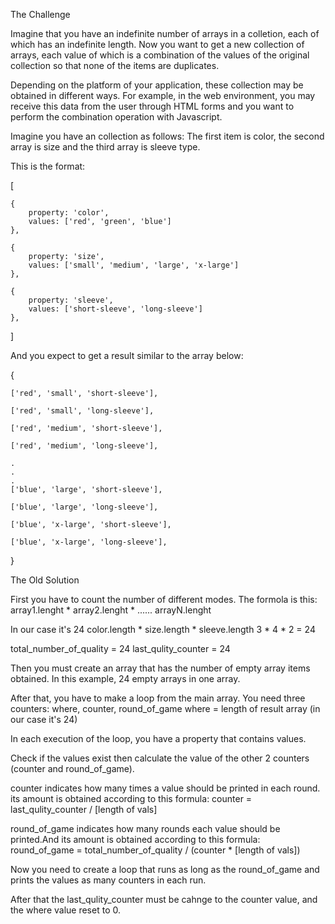 The Challenge

Imagine that you have an indefinite number of arrays in a colletion, each of which has an indefinite length.
Now you want to get a new collection of arrays, each value of which is a combination of the values of the original collection so that none of the items are duplicates.

Depending on the platform of your application, these collection may be obtained in different ways.
For example, in the web environment, you may receive this data from the user through HTML forms and you want to perform the combination operation with Javascript.

Imagine you have an collection as follows:
The first item is color, the second array is size and the third array is sleeve type.

This is the format:

[
    
    {
        property: 'color',
        values: ['red', 'green', 'blue']
    },

    {
        property: 'size',
        values: ['small', 'medium', 'large', 'x-large']
    },

    {
        property: 'sleeve',
        values: ['short-sleeve', 'long-sleeve']
    },
    
]


And you expect to get a result similar to the array below:

{

    ['red', 'small', 'short-sleeve'],

    ['red', 'small', 'long-sleeve'],

    ['red', 'medium', 'short-sleeve'],

    ['red', 'medium', 'long-sleeve'],

    .
    .
    .
    ['blue', 'large', 'short-sleeve'],

    ['blue', 'large', 'long-sleeve'],

    ['blue', 'x-large', 'short-sleeve'],

    ['blue', 'x-large', 'long-sleeve'],

}


The Old Solution

First you have to count the number of different modes.
The formola is this: array1.lenght * array2.lenght * ...... arrayN.lenght

In our case it's 24
color.length * size.length * sleeve.length
      3      *      4      *       2      = 24

total_number_of_quality = 24
last_qulity_counter = 24

Then you must create an array that has the number of empty array items obtained. In this example, 24 empty arrays in one array.

After that, you have to make a loop from the main array.
You need three counters: where, counter, round_of_game
where = length of result array (in our case it's 24)

In each execution of the loop, you have a property that contains values.

Check if the values exist then calculate the value of the other 2 counters (counter and round_of_game).

counter indicates how many times a value should be printed in each round.
its amount is obtained according to this formula:
counter = last_qulity_counter / [length of vals]

round_of_game indicates how many rounds each value should be printed.And its amount is obtained according to this formula:
round_of_game = total_number_of_quality / (counter * [length of vals])

Now you need to create a loop that runs as long as the round_of_game and prints the values as many counters in each run.

After that the last_qulity_counter must be cahnge to the counter value, and the where value reset to 0.






